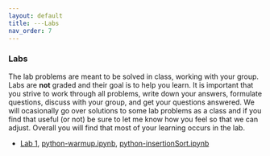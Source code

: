 ```yaml
---
layout: default 
title: ---Labs 
nav_order: 7
---
```


### Labs 

The lab problems are meant to be solved in class, working with your group.   Labs are __not__ graded and their goal is to help you learn. It is
important that you strive to work through all problems, write down your answers, formulate questions, discuss with your group, and get your questions answered. We will ocasionally go over solutions to some lab problems as a class and if you find that
useful (or not) be sure to let me know how you feel so that we can
adjust. Overall you will  find that most of your learning occurs in the lab. 


* [Lab 1](docs/lab1.pdf), [python-warmup.ipynb](docs/python-warmup.ipynb), [python-insertionSort.ipynb](docs/python-insertionSort.ipynb)


<!---
*[Lab 2](docs/lab2.pdf) (Asymptotics) 
#*[Lab 3](docs/lab3.pdf) (Recurrences)
#*[Lab 4](docs/lab4.pdf) (Sorting)
#*[Lab5](docs/lab5.pdf) (Sorting), [python-mergeSort.ipynb](docs/python-mergesort.ipynb), [p#ython-quickSort.ipynb](/docs/python-quicksort.ipynb)
#*[Lab6](docs/lab6.pdf) (selection)
#*[Lab7](docs/lab7.pdf) (divide-and-conquer), [python-karatsuba.ipynb](docs/python-Karatsuba#.ipynb)
#*[Lab8](docs/lab8.pdf) (dynamic programming), [Fib.java](docs/Fib.java)
#*[Lab9](docs/lab9.pdf) (dynamic programming)
#*[Lab10](docs/lab10.pdf) (greedy)
#*[Lab11](docs/lab11.pdf) (graphs basics)
#*[Lab12](docs/lab12.pdf) (more graphs basics)
#*[Lab13](docs/lab13.pdf) (shortest paths)
#*[Lab14](docs/lab14.pdf) (minimum spanning trees)
--->
